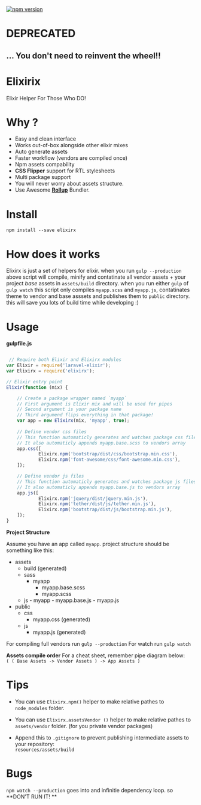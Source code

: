 [![npm version](https://badge.fury.io/js/elixirx.svg)](https://badge.fury.io/js/elixirx)


# DEPRECATED #
## ... You don't need to reinvent the wheel!! ## 

# Elixirix
Elixir Helper For Those Who DO!


# Why ?

- Easy and clean interface
- Works out-of-box alongside other elixir mixes
- Auto generate assets
- Faster workflow (vendors are compiled once)
- Npm assets compability
- **CSS Flipper** support for RTL stylesheets
- Multi package support
- You will never worry about assets structure.
- Use Awesome [**Rollup**](http://rollupjs.org/) Bundler.

# Install

``` npm install --save elixirx ```

# How does it works

Elixirx is just a set of helpers for elixir. when you run `gulp --production` above script will compile, minify and contatinate all vendor assets + your project *base* assets in `assets/build` directory. when you run either `gulp` of `gulp watch` this script only compiles `myapp.scss` and `myapp.js`, contatinates theme to vendor and base asssets and publishes them to `public` directory. this will save you lots of build time while developing :)

# Usage

**gulpfile.js**

```javascript

 // Require both Elixir and Elixirx modules
var Elixir = require('laravel-elixir');
var Elixirx = require('elixirx');

// Elixir entry point
Elixir(function (mix) {

    // Create a package wrapper named `myapp`
    // First argument is Elixir mix and will be used for pipes
    // Second argument is your package name
    // Third argumend flips everything in that package!
    var app = new Elixirx(mix, 'myapp', true);
    
    // Define vendor css files
    // This function automaticly generates and watches package css files (see project structure)
    // It also automaticly appends myapp.base.scss to vendors array
    app.css([
            Elixirx.npm('bootstrap/dist/css/bootstrap.min.css'),
            Elixirx.npm('font-awesome/css/font-awesome.min.css'),
    ]);

    // Define vendor js files
    // This function automaticly generates and watches package js files (see project structure)
    // It also automaticly appends myapp.base.js to vendors array
    app.js([
            Elixirx.npm('jquery/dist/jquery.min.js'),
            Elixirx.npm('tether/dist/js/tether.min.js'),
            Elixirx.npm('bootstrap/dist/js/bootstrap.min.js'),
    ]);
}

```

**Project Structure**

Assume you have an app called `myapp`. project structure should be something like this:

- assets
    - build (generated)
    - sass
        - myapp
            - myapp.base.scss
            - myapp.scss
    - js
           - myapp
               - myapp.base.js
               - myapp.js
- public
    - css
        - myapp.css (generated)
    - js
        - myapp.js (generated)
    

   
For compiling full vendors run `gulp --production`
For watch run `gulp watch`

**Assets compile order**
For a cheat sheet, remember pipe diagram below:   
`( ( Base Assets -> Vendor Assets ) -> App Assets )`

# Tips

+ You can use `Elixirx.npm()` helper to make relative pathes to `node_modules` folder.

+ You can use `Elixirx.assetsVendor ()` helper to make relative pathes to `assets/vendor` folder. (for you private vendor packages)

+ Append this to `.gitignore` to prevent publishing intermediate assets to your repository:   
`resources/assets/build`

# Bugs

`npm watch --production` goes into and infinitie dependency loop. so **DON'T RUN IT! **


